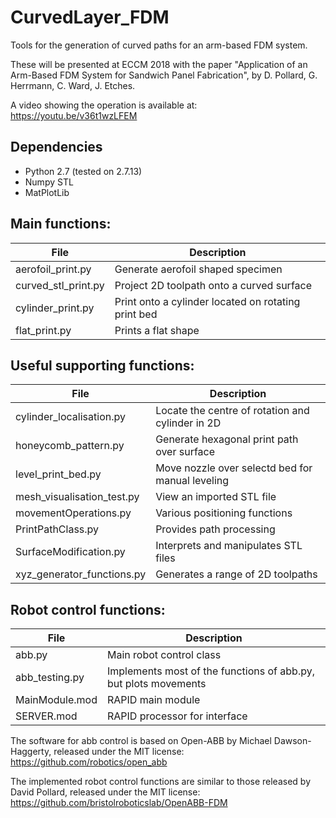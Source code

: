 # CurvedLayer_FDM
Tools for the generation of curved paths for an arm-based FDM system.

These will be presented at ECCM 2018 with the paper "Application of an Arm-Based FDM System for Sandwich Panel Fabrication", by D. Pollard, G. Herrmann, C. Ward, J. Etches.

A video showing the operation is available at:
https://youtu.be/v36t1wzLFEM

## Dependencies
 - Python 2.7 (tested on 2.7.13)
 - Numpy STL
 - MatPlotLib


## Main functions:

| File | Description |
| --- | --- |
| aerofoil_print.py | Generate aerofoil shaped specimen |
| curved_stl_print.py  | Project 2D toolpath onto a curved surface  |
| cylinder_print.py  | Print onto a cylinder located on rotating print bed |
| flat_print.py   | Prints a flat shape |


## Useful supporting functions:

| File | Description |
| --- | --- |
|cylinder_localisation.py     | Locate the centre of rotation and cylinder in 2D |
|honeycomb_pattern.py         | Generate hexagonal print path over surface |
|level_print_bed.py           | Move nozzle over selectd bed for manual leveling|
|mesh_visualisation_test.py   | View an imported STL file |
|movementOperations.py        | Various positioning functions |
|PrintPathClass.py            | Provides path processing |
|SurfaceModification.py       | Interprets and manipulates STL files |
|xyz_generator_functions.py   | Generates a range of 2D toolpaths |

## Robot control functions:

| File | Description |
| --- | --- |
|abb.py                       | Main robot control class |
|abb_testing.py               | Implements most of the functions of abb.py, but plots movements |
|MainModule.mod               | RAPID main module |
|SERVER.mod                   | RAPID processor for interface |

 The software for abb control is based on Open-ABB by Michael Dawson-Haggerty, released under the MIT license:
 https://github.com/robotics/open_abb

 The implemented robot control functions are similar to those released by David Pollard, released under the MIT license:
 https://github.com/bristolroboticslab/OpenABB-FDM
